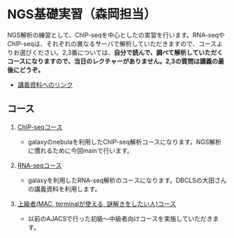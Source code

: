 # NGS基礎実習（森岡担当）
NGS解析の練習として、ChIP-seqを中心としたの実習を行います。RNA-seqやChIP-seqは、それぞれの異なるサーバで解析していただきますので、コースよりお選びください。2,3番については、**自分で読んで、調べて解析していただくコースになりますので、当日のレクチャーがありません。2,3の質問は講義の最後にどうぞ。**

- [講義資料へのリンク]()



## コース

1. [ChIP-seqコース](https://github.com/suimye/gunmadai/wiki/nebula_chipseq)
	- galaxyのnebulaを利用したChIP-seq解析コースになります。NGS解析に慣れるために今回mainで行います。 

2. [RNA-seqコース](https://github.com/inutano/training/tree/master/ajacs-advanced-01#本家galaxy)
	- galaxyを利用したRNA-seq解析のコースになります。DBCLSの大田さんの講義資料を利用します。

3. [上級者(MAC, terminalが使える, 謎解きをしたい人)コース](https://github.com/suimye/NGS_handson2015/wiki/NGS_senior)
	- 以前のAJACSで行った初級〜中級者向けコースを実施していただきます。
